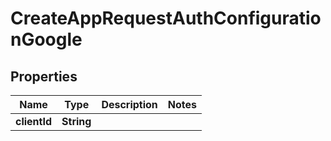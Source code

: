 

# CreateAppRequestAuthConfigurationGoogle


## Properties

| Name | Type | Description | Notes |
|------------ | ------------- | ------------- | -------------|
|**clientId** | **String** |  |  |



